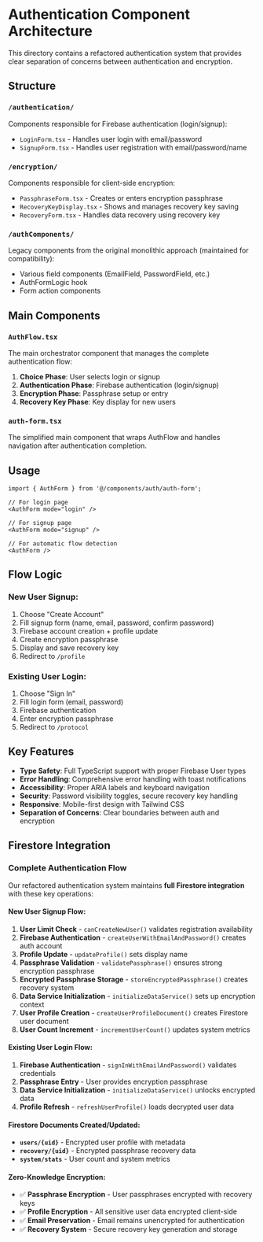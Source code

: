 # Authentication Component Architecture

This directory contains a refactored authentication system that provides clear separation of concerns between authentication and encryption.

## Structure

### `/authentication/`
Components responsible for Firebase authentication (login/signup):
- `LoginForm.tsx` - Handles user login with email/password
- `SignupForm.tsx` - Handles user registration with email/password/name

### `/encryption/`
Components responsible for client-side encryption:
- `PassphraseForm.tsx` - Creates or enters encryption passphrase
- `RecoveryKeyDisplay.tsx` - Shows and manages recovery key saving
- `RecoveryForm.tsx` - Handles data recovery using recovery key

### `/authComponents/`
Legacy components from the original monolithic approach (maintained for compatibility):
- Various field components (EmailField, PasswordField, etc.)
- AuthFormLogic hook
- Form action components

## Main Components

### `AuthFlow.tsx`
The main orchestrator component that manages the complete authentication flow:
1. **Choice Phase**: User selects login or signup
2. **Authentication Phase**: Firebase authentication (login/signup)
3. **Encryption Phase**: Passphrase setup or entry
4. **Recovery Key Phase**: Key display for new users

### `auth-form.tsx`
The simplified main component that wraps AuthFlow and handles navigation after authentication completion.

## Usage

```tsx
import { AuthForm } from '@/components/auth/auth-form';

// For login page
<AuthForm mode="login" />

// For signup page  
<AuthForm mode="signup" />

// For automatic flow detection
<AuthForm />
```

## Flow Logic

### New User Signup:
1. Choose "Create Account"
2. Fill signup form (name, email, password, confirm password)
3. Firebase account creation + profile update
4. Create encryption passphrase
5. Display and save recovery key
6. Redirect to `/profile`

### Existing User Login:
1. Choose "Sign In" 
2. Fill login form (email, password)
3. Firebase authentication
4. Enter encryption passphrase
5. Redirect to `/protocol`

## Key Features

- **Type Safety**: Full TypeScript support with proper Firebase User types
- **Error Handling**: Comprehensive error handling with toast notifications
- **Accessibility**: Proper ARIA labels and keyboard navigation
- **Security**: Password visibility toggles, secure recovery key handling
- **Responsive**: Mobile-first design with Tailwind CSS
- **Separation of Concerns**: Clear boundaries between auth and encryption

## Firestore Integration

### Complete Authentication Flow
Our refactored authentication system maintains **full Firestore integration** with these key operations:

#### New User Signup Flow:
1. **User Limit Check** - `canCreateNewUser()` validates registration availability
2. **Firebase Authentication** - `createUserWithEmailAndPassword()` creates auth account  
3. **Profile Update** - `updateProfile()` sets display name
4. **Passphrase Validation** - `validatePassphrase()` ensures strong encryption passphrase
5. **Encrypted Passphrase Storage** - `storeEncryptedPassphrase()` creates recovery system
6. **Data Service Initialization** - `initializeDataService()` sets up encryption context
7. **User Profile Creation** - `createUserProfileDocument()` creates Firestore user document
8. **User Count Increment** - `incrementUserCount()` updates system metrics

#### Existing User Login Flow:
1. **Firebase Authentication** - `signInWithEmailAndPassword()` validates credentials
2. **Passphrase Entry** - User provides encryption passphrase
3. **Data Service Initialization** - `initializeDataService()` unlocks encrypted data
4. **Profile Refresh** - `refreshUserProfile()` loads decrypted user data

#### Firestore Documents Created/Updated:
- **`users/{uid}`** - Encrypted user profile with metadata
- **`recovery/{uid}`** - Encrypted passphrase recovery data  
- **`system/stats`** - User count and system metrics

#### Zero-Knowledge Encryption:
- ✅ **Passphrase Encryption** - User passphrases encrypted with recovery keys
- ✅ **Profile Encryption** - All sensitive user data encrypted client-side
- ✅ **Email Preservation** - Email remains unencrypted for authentication
- ✅ **Recovery System** - Secure recovery key generation and storage
